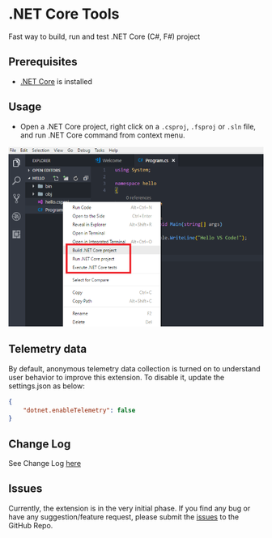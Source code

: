 # .NET Core Tools

Fast way to build, run and test .NET Core (C#, F#) project

## Prerequisites

* [.NET Core](https://www.microsoft.com/net/core) is installed

## Usage

* Open a .NET Core project, right click on a `.csproj`, `.fsproj` or `.sln` file, and run .NET Core command from context menu.

![test-explorer](images/usage.png)

## Telemetry data

By default, anonymous telemetry data collection is turned on to understand user behavior to improve this extension. To disable it, update the settings.json as below:
```json
{
    "dotnet.enableTelemetry": false
}
```

## Change Log

See Change Log [here](CHANGELOG.md)

## Issues

Currently, the extension is in the very initial phase. If you find any bug or have any suggestion/feature request, please submit the [issues](https://github.com/formulahendry/vscode-dotnet/issues) to the GitHub Repo.
